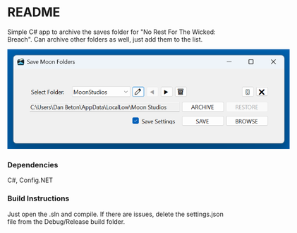 # README #

Simple C# app to archive the saves folder for "No Rest For The Wicked: Breach". Can archive other folders as well, just add them to the list.

<img src="assets/save_moon_folder.png" alt="Save Moon Studios Folder - No Rest For The Wicked (Breach)" style="max-width: 640px;">

### Dependencies ###

C#, Config.NET

### Build Instructions ###

Just open the .sln and compile. If there are issues, delete the settings.json file from the Debug/Release build folder.

